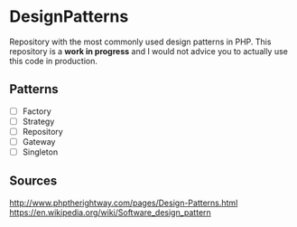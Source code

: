 # DesignPatterns #

Repository with the most commonly used design patterns in PHP.
This repository is a **work in progress** and I would not advice you to actually use this code in production.

## Patterns ##
- [ ] Factory
- [ ] Strategy
- [ ] Repository
- [ ] Gateway
- [ ] Singleton

## Sources ##
http://www.phptherightway.com/pages/Design-Patterns.html
https://en.wikipedia.org/wiki/Software_design_pattern
